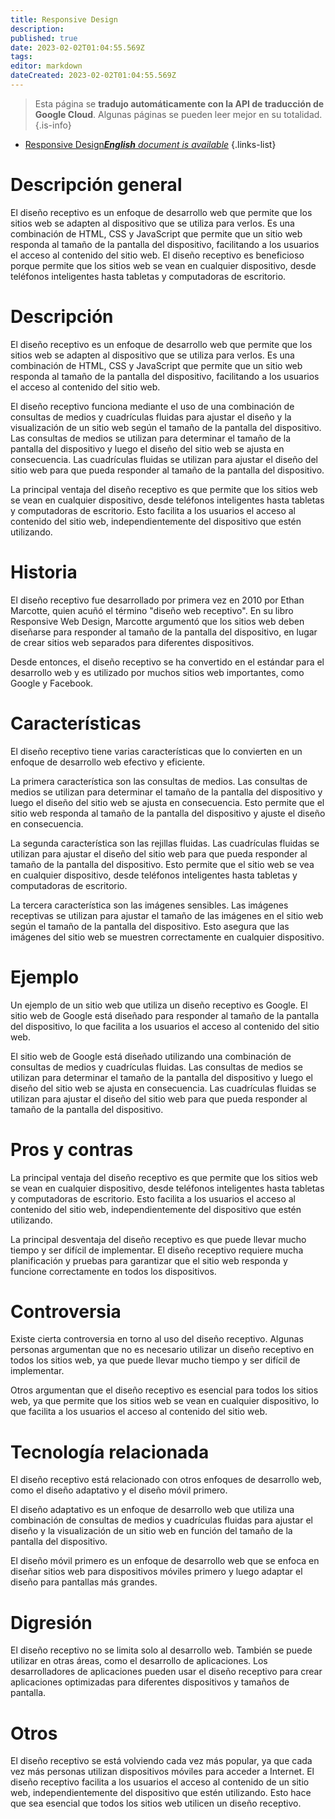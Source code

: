 ```yaml
---
title: Responsive Design
description: 
published: true
date: 2023-02-02T01:04:55.569Z
tags: 
editor: markdown
dateCreated: 2023-02-02T01:04:55.569Z
---
```


> Esta página se **tradujo automáticamente con la API de traducción de Google Cloud**.
Algunas páginas se pueden leer mejor en su totalidad.{.is-info}



- [Responsive Design***English** document is available*](/en/Knowledge-base/Dictionary/responsive-design)
{.links-list}


# Descripción general
El diseño receptivo es un enfoque de desarrollo web que permite que los sitios web se adapten al dispositivo que se utiliza para verlos. Es una combinación de HTML, CSS y JavaScript que permite que un sitio web responda al tamaño de la pantalla del dispositivo, facilitando a los usuarios el acceso al contenido del sitio web. El diseño receptivo es beneficioso porque permite que los sitios web se vean en cualquier dispositivo, desde teléfonos inteligentes hasta tabletas y computadoras de escritorio.

# Descripción
El diseño receptivo es un enfoque de desarrollo web que permite que los sitios web se adapten al dispositivo que se utiliza para verlos. Es una combinación de HTML, CSS y JavaScript que permite que un sitio web responda al tamaño de la pantalla del dispositivo, facilitando a los usuarios el acceso al contenido del sitio web.

El diseño receptivo funciona mediante el uso de una combinación de consultas de medios y cuadrículas fluidas para ajustar el diseño y la visualización de un sitio web según el tamaño de la pantalla del dispositivo. Las consultas de medios se utilizan para determinar el tamaño de la pantalla del dispositivo y luego el diseño del sitio web se ajusta en consecuencia. Las cuadrículas fluidas se utilizan para ajustar el diseño del sitio web para que pueda responder al tamaño de la pantalla del dispositivo.

La principal ventaja del diseño receptivo es que permite que los sitios web se vean en cualquier dispositivo, desde teléfonos inteligentes hasta tabletas y computadoras de escritorio. Esto facilita a los usuarios el acceso al contenido del sitio web, independientemente del dispositivo que estén utilizando.

# Historia
El diseño receptivo fue desarrollado por primera vez en 2010 por Ethan Marcotte, quien acuñó el término "diseño web receptivo". En su libro Responsive Web Design, Marcotte argumentó que los sitios web deben diseñarse para responder al tamaño de la pantalla del dispositivo, en lugar de crear sitios web separados para diferentes dispositivos.

Desde entonces, el diseño receptivo se ha convertido en el estándar para el desarrollo web y es utilizado por muchos sitios web importantes, como Google y Facebook.

# Características
El diseño receptivo tiene varias características que lo convierten en un enfoque de desarrollo web efectivo y eficiente.

La primera característica son las consultas de medios. Las consultas de medios se utilizan para determinar el tamaño de la pantalla del dispositivo y luego el diseño del sitio web se ajusta en consecuencia. Esto permite que el sitio web responda al tamaño de la pantalla del dispositivo y ajuste el diseño en consecuencia.

La segunda característica son las rejillas fluidas. Las cuadrículas fluidas se utilizan para ajustar el diseño del sitio web para que pueda responder al tamaño de la pantalla del dispositivo. Esto permite que el sitio web se vea en cualquier dispositivo, desde teléfonos inteligentes hasta tabletas y computadoras de escritorio.

La tercera característica son las imágenes sensibles. Las imágenes receptivas se utilizan para ajustar el tamaño de las imágenes en el sitio web según el tamaño de la pantalla del dispositivo. Esto asegura que las imágenes del sitio web se muestren correctamente en cualquier dispositivo.

# Ejemplo
Un ejemplo de un sitio web que utiliza un diseño receptivo es Google. El sitio web de Google está diseñado para responder al tamaño de la pantalla del dispositivo, lo que facilita a los usuarios el acceso al contenido del sitio web.

El sitio web de Google está diseñado utilizando una combinación de consultas de medios y cuadrículas fluidas. Las consultas de medios se utilizan para determinar el tamaño de la pantalla del dispositivo y luego el diseño del sitio web se ajusta en consecuencia. Las cuadrículas fluidas se utilizan para ajustar el diseño del sitio web para que pueda responder al tamaño de la pantalla del dispositivo.

# Pros y contras
La principal ventaja del diseño receptivo es que permite que los sitios web se vean en cualquier dispositivo, desde teléfonos inteligentes hasta tabletas y computadoras de escritorio. Esto facilita a los usuarios el acceso al contenido del sitio web, independientemente del dispositivo que estén utilizando.

La principal desventaja del diseño receptivo es que puede llevar mucho tiempo y ser difícil de implementar. El diseño receptivo requiere mucha planificación y pruebas para garantizar que el sitio web responda y funcione correctamente en todos los dispositivos.

# Controversia
Existe cierta controversia en torno al uso del diseño receptivo. Algunas personas argumentan que no es necesario utilizar un diseño receptivo en todos los sitios web, ya que puede llevar mucho tiempo y ser difícil de implementar.

Otros argumentan que el diseño receptivo es esencial para todos los sitios web, ya que permite que los sitios web se vean en cualquier dispositivo, lo que facilita a los usuarios el acceso al contenido del sitio web.

# Tecnología relacionada
El diseño receptivo está relacionado con otros enfoques de desarrollo web, como el diseño adaptativo y el diseño móvil primero.

El diseño adaptativo es un enfoque de desarrollo web que utiliza una combinación de consultas de medios y cuadrículas fluidas para ajustar el diseño y la visualización de un sitio web en función del tamaño de la pantalla del dispositivo.

El diseño móvil primero es un enfoque de desarrollo web que se enfoca en diseñar sitios web para dispositivos móviles primero y luego adaptar el diseño para pantallas más grandes.

# Digresión
El diseño receptivo no se limita solo al desarrollo web. También se puede utilizar en otras áreas, como el desarrollo de aplicaciones. Los desarrolladores de aplicaciones pueden usar el diseño receptivo para crear aplicaciones optimizadas para diferentes dispositivos y tamaños de pantalla.

# Otros
El diseño receptivo se está volviendo cada vez más popular, ya que cada vez más personas utilizan dispositivos móviles para acceder a Internet. El diseño receptivo facilita a los usuarios el acceso al contenido de un sitio web, independientemente del dispositivo que estén utilizando. Esto hace que sea esencial que todos los sitios web utilicen un diseño receptivo.
